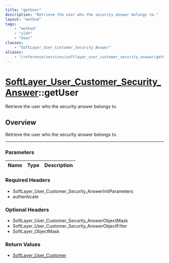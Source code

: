 ```yaml
---
title: "getUser"
description: "Retrieve the user who the security answer belongs to."
layout: "method"
tags:
    - "method"
    - "sldn"
    - "User"
classes:
    - "SoftLayer_User_Customer_Security_Answer"
aliases:
    - "/reference/services/softlayer_user_customer_security_answer/getUser"
---
```

# [SoftLayer_User_Customer_Security_Answer](/reference/services/SoftLayer_User_Customer_Security_Answer)::getUser

Retrieve the user who the security answer belongs to.


## Overview 
Retrieve the user who the security answer belongs to.

-----

### Parameters 
|Name | Type | Description |
| --- | --- | --- |


### Required Headers
* SoftLayer_User_Customer_Security_AnswerInitParameters
* authenticate


### Optional Headers
* SoftLayer_User_Customer_Security_AnswerObjectMask
* SoftLayer_User_Customer_Security_AnswerObjectFilter
* SoftLayer_ObjectMask

### Return Values
* <a href='/reference/datatypes/SoftLayer_User_Customer'>SoftLayer_User_Customer </a>




